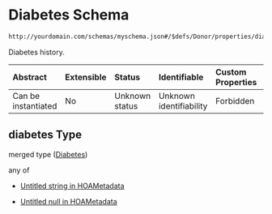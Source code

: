 # Diabetes Schema

```txt
http://yourdomain.com/schemas/myschema.json#/$defs/Donor/properties/diabetes
```

Diabetes history.

| Abstract            | Extensible | Status         | Identifiable            | Custom Properties | Additional Properties | Access Restrictions | Defined In                                                                   |
| :------------------ | :--------- | :------------- | :---------------------- | :---------------- | :-------------------- | :------------------ | :--------------------------------------------------------------------------- |
| Can be instantiated | No         | Unknown status | Unknown identifiability | Forbidden         | Allowed               | none                | [metadata-schema.json\*](../out/metadata-schema.json "open original schema") |

## diabetes Type

merged type ([Diabetes](metadata-schema-defs-donor-properties-diabetes.md))

any of

* [Untitled string in HOAMetadata](metadata-schema-defs-donor-properties-diabetes-anyof-0.md "check type definition")

* [Untitled null in HOAMetadata](metadata-schema-defs-donor-properties-diabetes-anyof-1.md "check type definition")
